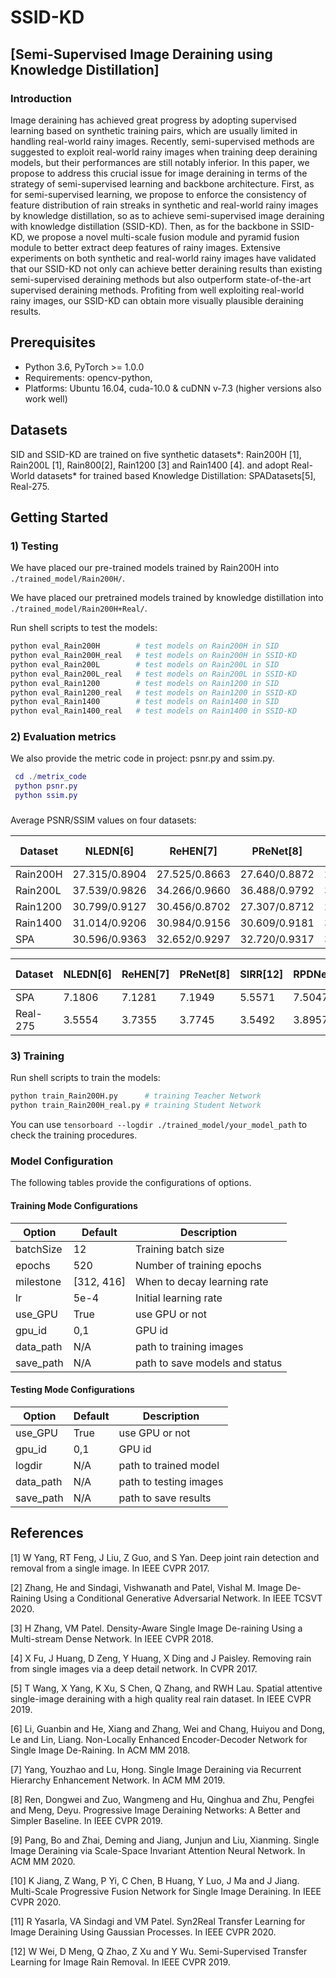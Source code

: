 # SSID-KD

## [Semi-Supervised Image Deraining using Knowledge Distillation]

### Introduction
Image deraining has achieved great progress by adopting supervised learning based on synthetic training pairs, which are usually limited in handling real-world rainy images.
Recently, semi-supervised methods are suggested to exploit real-world rainy images when training deep deraining models, but their performances are still notably inferior.
In this paper, we propose to address this crucial issue for image deraining in terms of the strategy of semi-supervised learning and backbone architecture.
First, as for semi-supervised learning, we propose to enforce the consistency of feature distribution of rain streaks in synthetic and real-world rainy images by knowledge distillation, so as to achieve semi-supervised image deraining with knowledge distillation (SSID-KD).
Then, as for the backbone in SSID-KD, we propose a novel multi-scale fusion module and pyramid fusion module to better extract deep features of rainy images.
Extensive experiments on both synthetic and real-world rainy images have validated that our SSID-KD not only can achieve better deraining results than existing semi-supervised deraining methods but also outperform state-of-the-art supervised deraining methods.
Profiting from well exploiting real-world rainy images, our SSID-KD can obtain more visually plausible deraining results.


## Prerequisites
- Python 3.6, PyTorch >= 1.0.0 
- Requirements: opencv-python, 
- Platforms: Ubuntu 16.04, cuda-10.0 & cuDNN v-7.3 (higher versions also work well)


## Datasets

SID and SSID-KD are trained on five synthetic datasets*: 
Rain200H [1], Rain200L [1], Rain800[2], Rain1200 [3] and Rain1400 [4]. 
and adopt Real-World datasets* for trained based Knowledge Distillation:
SPADatasets[5], Real-275.

## Getting Started

### 1) Testing

We have placed our pre-trained models trained by Rain200H into `./trained_model/Rain200H/`.

We have placed our pretrained models trained by knowledge distillation into `./trained_model/Rain200H+Real/`.

Run shell scripts to test the models:
```bash
python eval_Rain200H        # test models on Rain200H in SID
python eval_Rain200H_real   # test models on Rain200H in SSID-KD
python eval_Rain200L        # test models on Rain200L in SID
python eval_Rain200L_real   # test models on Rain200L in SSID-KD 
python eval_Rain1200        # test models on Rain1200 in SID
python eval_Rain1200_real   # test models on Rain1200 in SSID-KD
python eval_Rain1400        # test models on Rain1400 in SID
python eval_Rain1400_real   # test models on Rain1400 in SSID-KD
``` 

### 2) Evaluation metrics

We also provide the metric code in project: psnr.py and ssim.py.

```Matlab
 cd ./metrix_code
 python psnr.py
 python ssim.py
```
 
###
Average PSNR/SSIM values on four datasets:

Dataset      |NLEDN[6]     |ReHEN[7]     |PReNet[8]    |RPDNet[9]    |MSPFN[10]    |Syn2Real[11] |SSID-KD(Ours)
-------------|-------------|-------------|-------------|-------------|-------------|-------------|-------------
Rain200H     |27.315/0.8904|27.525/0.8663|27.640/0.8872|27.909/0.8923|25.554/0.8039|14.495/0.4021|28.925/0.9079
Rain200L     |37.539/0.9826|34.266/0.9660|36.488/0.9792|38.348/0.9849|30.367/0.9219|31.035/0.9365|38.778/0.9864
Rain1200     |30.799/0.9127|30.456/0.8702|27.307/0.8712|26.486/0.8401|32.273/0.9111|28.812/0.8400|32.288/0.9293
Rain1400     |31.014/0.9206|30.984/0.9156|30.609/0.9181|30.772/0.9178|31.016/0.9164|28.582/0.8586|31.037/0.9212
SPA          |30.596/0.9363|32.652/0.9297|32.720/0.9317|32.803/0.9337|30.174/0.9201|31.824/0.9307|33.026/0.9364

Dataset      |NLEDN[6]     |ReHEN[7]     |PReNet[8]    |SIRR[12]     |RPDNet[9]    |MSPFN[10]    |Syn2Real[11] |SSID-KD(Ours)
-------------|-------------|-------------|-------------|-------------|-------------|-------------|-------------|-------------
SPA          |7.1806       |7.1281       |7.1949       |5.5571       |7.5047       |7.9280       |7.1190       |7.0006
Real-275     |3.5554       |3.7355       |3.7745       |3.5492       |3.8957       |3.8616       |4.0372       |3.4739

### 3) Training

Run shell scripts to train the models:
```bash
python train_Rain200H.py      # training Teacher Network 
python train_Rain200H_real.py # training Student Network 
```
You can use `tensorboard --logdir ./trained_model/your_model_path` to check the training procedures. 

### Model Configuration

The following tables provide the configurations of options. 

#### Training Mode Configurations

Option                 |Default        | Description
-----------------------|---------------|------------
batchSize              | 12            | Training batch size
epochs                 | 520           | Number of training epochs
milestone              | [312, 416]    | When to decay learning rate
lr                     | 5e-4          | Initial learning rate
use_GPU                | True          | use GPU or not
gpu_id                 | 0,1           | GPU id
data_path              | N/A           | path to training images
save_path              | N/A           | path to save models and status           

#### Testing Mode Configurations

Option                 |Default           | Description
-----------------------|------------------|------------
use_GPU                | True             | use GPU or not
gpu_id                 | 0,1                | GPU id
logdir                 | N/A              | path to trained model
data_path              | N/A              | path to testing images
save_path              | N/A              | path to save results

## References
[1] W Yang, RT Feng, J Liu, Z Guo, and S Yan. Deep joint rain detection and removal from a single image. In IEEE CVPR 2017.

[2] Zhang, He and Sindagi, Vishwanath and Patel, Vishal M. Image De-Raining Using a Conditional Generative Adversarial Network. In IEEE TCSVT 2020.

[3] H Zhang, VM Patel. Density-Aware Single Image De-raining Using a Multi-stream Dense Network. In IEEE CVPR 2018.

[4] X Fu, J Huang, D Zeng, Y Huang, X Ding and J Paisley. Removing rain from single images via a deep detail network. In CVPR 2017.

[5] T Wang, X Yang, K Xu, S Chen, Q Zhang, and RWH Lau. Spatial attentive single-image deraining with a high quality real rain dataset. In IEEE CVPR 2019.

[6] Li, Guanbin and He, Xiang and Zhang, Wei and Chang, Huiyou and Dong, Le and Lin, Liang. Non-Locally Enhanced Encoder-Decoder Network for Single Image De-Raining. In ACM MM 2018.

[7] Yang, Youzhao and Lu, Hong. Single Image Deraining via Recurrent Hierarchy Enhancement Network. In ACM MM 2019.

[8] Ren, Dongwei and Zuo, Wangmeng and Hu, Qinghua and Zhu, Pengfei and Meng, Deyu. Progressive Image Deraining Networks: A Better and Simpler Baseline. In IEEE CVPR 2019.

[9] Pang, Bo and Zhai, Deming and Jiang, Junjun and Liu, Xianming. Single Image Deraining via Scale-Space Invariant Attention Neural Network. In ACM MM 2020.

[10] K Jiang, Z Wang, P Yi, C Chen, B Huang, Y Luo, J Ma and J Jiang. Multi-Scale Progressive Fusion Network for Single Image Deraining. In IEEE CVPR 2020.

[11] R Yasarla, VA Sindagi and VM Patel. Syn2Real Transfer Learning for Image Deraining Using Gaussian Processes. In IEEE CVPR 2020.

[12] W Wei, D Meng, Q Zhao, Z Xu and Y Wu. Semi-Supervised Transfer Learning for Image Rain Removal. In IEEE CVPR 2019.



